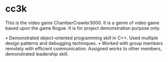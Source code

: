# cc3k

This is the video game ChamberCrawler3000. It is a genre of video game based upon the game Rogue. It is for project demonstration purpose only.

•	Demonstrated object-oriented programming skill in C++. Used multiple design patterns and debugging techniques.
•	Worked with group members remotely with efficient communication. Assigned works to other members, demonstrated leadership skill.
